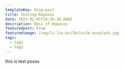 ```yaml
---
templateKey: blog-post
title: Testing Kopasus
date: 2021-02-01T14:26:30.048Z
description: Desc of Kopasus
featuredpost: true
featuredimage: /img/li-lin-bsi7bv1sr2k-unsplash.jpg
tags:
  - tag1
  - tag2
---
```

this is test posss